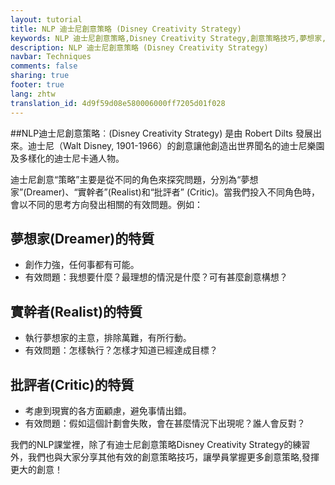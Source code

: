 ```yaml
---
layout: tutorial
title: NLP 迪士尼創意策略 (Disney Creativity Strategy)
keywords: NLP 迪士尼創意策略,Disney Creativity Strategy,創意策略技巧,夢想家,Dreamer,實幹者,Realist,批評者,Critic
description: NLP 迪士尼創意策略 (Disney Creativity Strategy)
navbar: Techniques
comments: false
sharing: true
footer: true
lang: zhtw
translation_id: 4d9f59d08e580006000ff7205d01f028
---
```


##NLP迪士尼創意策略︰(Disney Creativity Strategy)
是由 Robert Dilts 發展出來。迪士尼（Walt Disney, 1901-1966）的創意讓他創造出世界聞名的迪士尼樂園及多樣化的迪士尼卡通人物。

迪士尼創意“策略”主要是從不同的角色來探究問題，分別為“夢想家”(Dreamer)、“實幹者”(Realist)和“批評者” (Critic)。當我們投入不同角色時，會以不同的思考方向發出相關的有效問題。例如：

## 夢想家(Dreamer)的特質

* 創作力強，任何事都有可能。
* 有效問題：我想要什麼？最理想的情況是什麼？可有甚麼創意構想？

## 實幹者(Realist)的特質

* 執行夢想家的主意，排除萬難，有所行動。
* 有效問題：怎樣執行？怎樣才知道已經達成目標？

## 批評者(Critic)的特質

* 考慮到現實的各方面顧慮，避免事情出錯。
* 有效問題：假如這個計劃會失敗，會在甚麼情況下出現呢？誰人會反對？

我們的NLP課堂裡，除了有迪士尼創意策略Disney Creativity Strategy的練習外，我們也與大家分享其他有效的創意策略技巧，讓學員掌握更多創意策略,發揮更大的創意！
